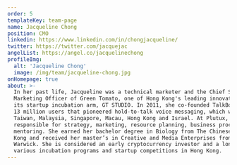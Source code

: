 ```yaml
---
order: 5
templateKey: team-page
name: Jacqueline Chong
position: CMO
linkedin: https://www.linkedin.com/in/chongjacqueline/
twitter: https://twitter.com/jacquejac
angelList: https://angel.co/jacquelinechong
profileImg:
  alt: 'Jacqueline Chong'
  image: /img/team/jacqueline-chong.jpg
onHomepage: true
about: >-
  In her past life, Jacqueline was a technical marketer and the Chief Strategy Officer and Chief 
  Marketing Officer of Green Tomato, one of Hong Kong's leading innovation consultancies, and 
  its startup incubation arm, GT STUDIO. In 2011, she co-founded TalkBox a mobile app with over 
  13 million users that pioneered hold-to-talk voice messaging, which was available in China, 
  Taiwan, Malaysia, Singapore, Macau, Hong Kong and Israel. At Plutux, Jacqueline is primarily 
  responsible for strategy, marketing, resource planning, business process instilment and 
  mentoring. She earned her bachelor degree in Biology from The Chinese University of Hong 
  Kong and received her master’s in Creative and Media Enterprises from the University of 
  Warwick. She is considered an early cryptocurrency investor and a long-time advisor at 
  various incubation programs and startup competitions in Hong Kong.
---
```

